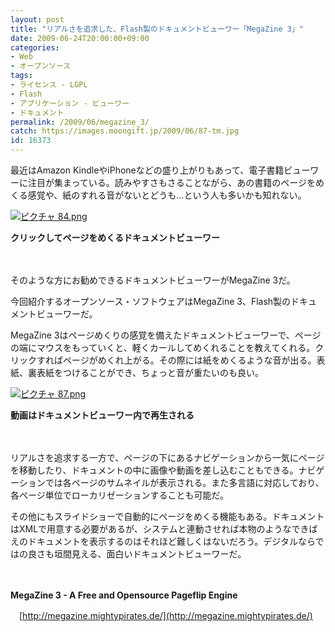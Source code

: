 ```yaml
---
layout: post
title: "リアルさを追求した、Flash製のドキュメントビューワー「MegaZine 3」"
date: 2009-06-24T20:00:00+09:00
categories:
- Web
- オープンソース
tags: 
- ライセンス - LGPL
- Flash
- アプリケーション - ビューワー
- ドキュメント
permalink: /2009/06/megazine_3/
catch: https://images.moongift.jp/2009/06/87-tm.jpg
id: 16373
---
```

最近はAmazon KindleやiPhoneなどの盛り上がりもあって、電子書籍ビューワーに注目が集まっている。読みやすさもさることながら、あの書籍のページをめくる感覚や、紙のすれる音がないとどうも…という人も多いかも知れない。

  

[![ピクチャ 84.png](https://images.moongift.jp/2009/06/84-tm.jpg)](https://images.moongift.jp/2009/06/841.png)  
  
**クリックしてページをめくるドキュメントビューワー**

  

　

  

そのような方にお勧めできるドキュメントビューワーがMegaZine 3だ。

  

今回紹介するオープンソース・ソフトウェアはMegaZine 3、Flash製のドキュメントビューワーだ。

  
<!--more-->

MegaZine 3はページめくりの感覚を備えたドキュメントビューワーで、ページの端にマウスをもっていくと、軽くカールしてめくれることを教えてくれる。クリックすればページがめくれ上がる。その際には紙をめくるような音が出る。表紙、裏表紙をつけることができ、ちょっと音が重たいのも良い。

  

[![ピクチャ 87.png](https://images.moongift.jp/2009/06/87-tm.jpg)](https://images.moongift.jp/2009/06/87.png)  
  
**動画はドキュメントビューワー内で再生される**

  

　

  

リアルさを追求する一方で、ページの下にあるナビゲーションから一気にページを移動したり、ドキュメントの中に画像や動画を差し込むこともできる。ナビゲーションでは各ページのサムネイルが表示される。また多言語に対応しており、各ページ単位でローカリゼーションすることも可能だ。

  

その他にもスライドショーで自動的にページをめくる機能もある。ドキュメントはXMLで用意する必要があるが、システムと連動させれば本物のようなできばえのドキュメントを表示するのはそれほど難しくはないだろう。デジタルならではの良さも垣間見える、面白いドキュメントビューワーだ。

  

　

  

**MegaZine 3 - A Free and Opensource Pageflip Engine**  
  
　[http://megazine.mightypirates.de/](http://megazine.mightypirates.de/)

  
